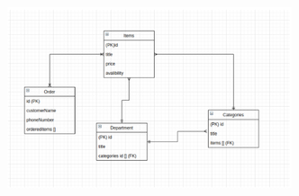 ![alt text](https://github.com/abusimbel1/dataBase_lab2/blob/main/Screenshot%20from%202020-11-09%2022-45-36.png "-")
